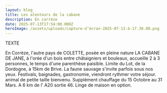 ```yaml
---
layout: blog
title: Les alentours de la cabane
description: En corrèze
date: 2025-07-13T17:54:00.000Z
heroImage: /assets/uploads/capture-d’écran-2025-07-13-à-17.30.00.png
---
```

TEXTE

En Corrèze, l'autre pays de COLETTE, posée en pleine nature LA CABANE DE JANE, à l'orée d'un bois entre châtaigniers et bouleaux,  accueille 2 à 3 personnes, le temps d'une parenthèse paisible. Limite du Lot, de la Dordogne, à 15km de Brive. La faune sauvage s'invite  parfois sous nos yeux. Festivals, baignades, gastronomie,  viendront  rythmer votre séjour.  animal de petite taille bienvenu. Supplément chauffage du 15 Octobre au 31 Mars. A 6 km de l' A20 sortie 46. Linge de maison en option.
